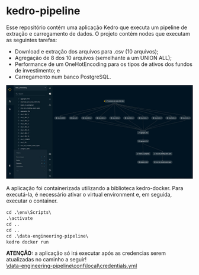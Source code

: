 # kedro-pipeline

Esse repositório contém uma aplicação Kedro que executa um pipeline de extração e carregamento de dados. O projeto contém nodes que executam as seguintes tarefas:

- Download e extração dos arquivos para .csv (10 arquivos);
- Agregação de 8 dos 10 arquivos (semelhante a um UNION ALL);
- Performance de um OneHotEncoding para os tipos de ativos dos fundos de investimento; e
- Carregamento num banco PostgreSQL.

![alt text](/pipeline_preview_new.jpg)


A aplicação foi containerizada utilizando a biblioteca kedro-docker. Para executá-la, é necessário ativar o virtual environment e, em seguida, executar o container.

```
cd .\env\Scripts\
.\activate
cd ..
cd ..
cd .\data-engineering-pipeline\
kedro docker run
```

**ATENÇÃO:** a aplicação só irá executar após as credencias serem atualizadas no caminho a seguir!  
[\data-engineering-pipeline\conf\local\credentials.yml](https://github.com/ocamposfaria/kedro-pipeline/tree/main/data-engineering-pipeline/conf/local)
